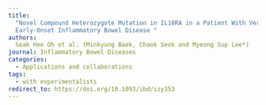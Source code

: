 ```yaml
---
title:
  "Novel Compound Heterozygote Mutation in IL10RA in a Patient With Very
  Early-Onset Inflammatory Bowel Disease "
authors:
  Seak Hee Oh et al. (Minkyung Baek, Chaok Seok and Myeong Sup Lee*)
journal: Inflammatory Bowel Diseases
categories:
  - Applications and collaborations
tags:
  - with experimentalists
redirect_to: https://doi.org/10.1093/ibd/izy353
---
```

